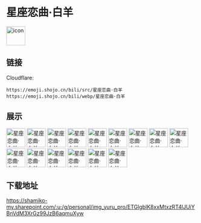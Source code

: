 # 星座恋曲·白羊
<img src="https://emoji.shojo.cn/bili/src/星座恋曲·白羊/icon.png" width="50" height="50" alt="icon">

## 链接
Cloudflare:
```
https://emoji.shojo.cn/bili/src/星座恋曲·白羊
https://emoji.shojo.cn/bili/webp/星座恋曲·白羊
```
## 展示
<img src="https://emoji.shojo.cn/bili/src/星座恋曲·白羊/星座恋曲·白羊-咩呀？.png" width="50" height="50" alt="星座恋曲·白羊-咩呀？">
<img src="https://emoji.shojo.cn/bili/src/星座恋曲·白羊/星座恋曲·白羊-薅羊毛.png" width="50" height="50" alt="星座恋曲·白羊-薅羊毛">
<img src="https://emoji.shojo.cn/bili/src/星座恋曲·白羊/星座恋曲·白羊-你是DD.png" width="50" height="50" alt="星座恋曲·白羊-你是DD">
<img src="https://emoji.shojo.cn/bili/src/星座恋曲·白羊/星座恋曲·白羊-破壳.png" width="50" height="50" alt="星座恋曲·白羊-破壳">
<img src="https://emoji.shojo.cn/bili/src/星座恋曲·白羊/星座恋曲·白羊-燃起来了.png" width="50" height="50" alt="星座恋曲·白羊-燃起来了">
<img src="https://emoji.shojo.cn/bili/src/星座恋曲·白羊/星座恋曲·白羊-啊啊啊啊.png" width="50" height="50" alt="星座恋曲·白羊-啊啊啊啊">
<img src="https://emoji.shojo.cn/bili/src/星座恋曲·白羊/星座恋曲·白羊-疑问.png" width="50" height="50" alt="星座恋曲·白羊-疑问">
<img src="https://emoji.shojo.cn/bili/src/星座恋曲·白羊/星座恋曲·白羊-好多米.png" width="50" height="50" alt="星座恋曲·白羊-好多米">
<img src="https://emoji.shojo.cn/bili/src/星座恋曲·白羊/星座恋曲·白羊-警告.png" width="50" height="50" alt="星座恋曲·白羊-警告">
<img src="https://emoji.shojo.cn/bili/src/星座恋曲·白羊/星座恋曲·白羊-爱了.png" width="50" height="50" alt="星座恋曲·白羊-爱了">
<img src="https://emoji.shojo.cn/bili/src/星座恋曲·白羊/星座恋曲·白羊-切割.png" width="50" height="50" alt="星座恋曲·白羊-切割">
<img src="https://emoji.shojo.cn/bili/src/星座恋曲·白羊/星座恋曲·白羊-开派对咯.png" width="50" height="50" alt="星座恋曲·白羊-开派对咯">
<img src="https://emoji.shojo.cn/bili/src/星座恋曲·白羊/星座恋曲·白羊-白羊举牌1.png" width="50" height="50" alt="星座恋曲·白羊-白羊举牌1">
<img src="https://emoji.shojo.cn/bili/src/星座恋曲·白羊/星座恋曲·白羊-白羊举牌2.png" width="50" height="50" alt="星座恋曲·白羊-白羊举牌2">
<img src="https://emoji.shojo.cn/bili/src/星座恋曲·白羊/星座恋曲·白羊-我是白羊.png" width="50" height="50" alt="星座恋曲·白羊-我是白羊">

## 下载地址

https://shamiko-my.sharepoint.com/:u:/g/personal/img_yuru_pro/ETGlgblK8xxMtxzRT4lJUiYBnVdM3XrGz99JzB6aqmuXyw